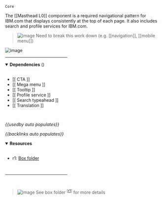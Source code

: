 `Core` <!-- category start --><!-- category end -->

The [[Masthead L0]] component is a required navigational pattern for IBM.com that displays consistently at the top of each page. It also includes search and profile services for IBM.com.

> ![image](https://user-images.githubusercontent.com/3793636/117873641-a6835d00-b265-11eb-8433-8c9c73a2e999.png) Need to break this work down (e.g. [[navigation]], [[mobile menu]])

![image](https://user-images.githubusercontent.com/3793636/119056205-ec3fd400-b98f-11eb-90c0-b1bd558acf0d.png)

<hr width="40%" />

<!-- toc start open="true" --><!-- toc end -->

<details open="true">
  <summary><strong>Dependencies</strong> (<!-- dependencyCount start --><!-- dependencyCount end -->)</summary><br />

- [[ CTA ]]
- [[ Mega menu ]]
- [[ Tooltip ]]
- [[ Profile service ]]
- [[ Search typeahead ]]
- [[ Translation ]]

<br />
</details>

<!-- usedby start open="true" -->
*{{usedby auto populates}}*
<!-- usedby end -->

<!-- backlinks start open="true" -->
*{{backlinks auto populates}}*
<!-- backlinks end -->

<a name="resources"></a>
<details open="true">
  <summary><strong>Resources</strong></summary><br />

- r1: [Box folder](https://ibm.ent.box.com/folder/59063660753)

<br />
</details>

<hr width="40%" />

<br />

> ![image](https://user-images.githubusercontent.com/3793636/117873919-f6faba80-b265-11eb-81a5-039bdcd822e8.png)  See box folder <sup>[[r1](#resources)]</sup> for more details